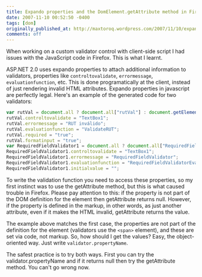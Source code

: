 ```yaml
---
title: Expando properties and the DomElement.getAttribute method in Firefox
date: 2007-11-10 00:52:50 -0400
tags: [dom]
originally_published_at: http://maxtoroq.wordpress.com/2007/11/10/expando-properties-and-the-domelementgetattribute-method-in-firefox/
comments: off
---
```


When working on a custom validator control with client-side script I had issues with the JavaScript code in Firefox. This is what I learnt.

ASP.NET 2.0 uses expando properties to attach additional information to validators, properties like `controltovalidate`, `errormessage`, `evaluationfunction`, etc. This is done programatically at the client, instead of just rendering invalid HTML attributes. Expando properties in javascript are perfectly legal. Here's an example of the generated code for two validators:

```javascript
var rutVal = document.all ? document.all["rutVal"] : document.getElementById("rutVal");
rutVal.controltovalidate = "TextBox1";
rutVal.errormessage = "RUT inválido";
rutVal.evaluationfunction = "ValidateRUT";
rutVal.required = "true";
rutVal.formatinput = "true";
var RequiredFieldValidator1 = document.all ? document.all["RequiredFieldValidator1"] : document.getElementById("RequiredFieldValidator1");
RequiredFieldValidator1.controltovalidate = "TextBox1";
RequiredFieldValidator1.errormessage = "RequiredFieldValidator";
RequiredFieldValidator1.evaluationfunction = "RequiredFieldValidatorEvaluateIsValid";
RequiredFieldValidator1.initialvalue = "";
```

To write the validation function you need to access these properties, so my first instinct was to use the getAttribute method, but this is what caused trouble in Firefox. Please pay attention to this: if the property is not part of the DOM definition for the element then getAttribute returns null. However, if the property is defined in the markup, in other words, as just another attribute, even if it makes the HTML invalid, getAttribute returns the value.

The example above matches the first case, the properties are not part of the definition for the element (validators use the `<span>` element), and these are set via code, not markup. So, how should I get the values? Easy, the object-oriented way. Just write `validator.propertyName`.

The safest practice is to try both ways. First you can try the validator.propertyName and if it returns null then try the getAttribute method. You can't go wrong now.

